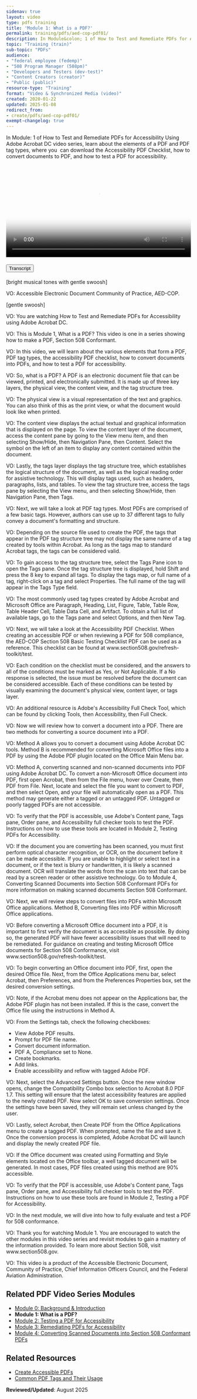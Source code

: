 ```yaml
---
sidenav: true
layout: video
type: pdfs training
title: 'Module 1: What is a PDF?'
permalink: training/pdfs/aed-cop-pdf01/
description: In Module&colon; 1 of How to Test and Remediate PDFs for Accessibility Using Adobe Acrobat DC video series, learn about the elements of a PDF and PDF tag types, where you &nbsp;can download the Accessibility PDF Checklist, how to convert documents to PDF, and how to test a PDF for accessibility.
topic: "Training (train)"
sub-topic: "PDFs"
audience:
- "federal employee (fedemp)"
- "508 Program Manager (508pm)"
- "Developers and Testers (dev-test)"
- "Content Creators (creator)"
- "Public (public)"
resource-type: "Training"
format: "Video & Synchronized Media (video)"
created: 2020-01-22
updated: 2025-01-08
redirect_from:
- create/pdfs/aed-cop-pdf01/
exempt-changelog: true
---
```

In Module: 1 of How to Test and Remediate PDFs for Accessibility Using Adobe Acrobat DC video series, learn about the elements of a PDF and PDF tag types, where you &nbsp;can download the Accessibility PDF Checklist, how to convert documents to PDF, and how to test a PDF for accessibility.

<video controls="controls" poster="{{site.baseurl}}/assets/images/thumbnails/training-pdf-series-poster.jpg" data-vscid="3qesx4ovd" style="width:100%"><source src="https://assets.section508.gov/assets/videos/training-video-pdf-01-oc.mp4" type="video/mp4" /></video>

<div class="usa-accordion usa-accordion--bordered">
  <h4 class="usa-accordion__heading">
    <button type="button" class="usa-accordion__button" aria-expanded="false" aria-controls="a1">Transcript</button>
  </h4>
  <div id="a1" class="usa-accordion__content">
    <p>[bright musical tones with gentle swoosh]</p>
    <p>VO: Accessible Electronic Document Community of Practice, AED-COP.</p>
    <p>[gentle swoosh]</p>
    <p>VO: You are watching How to Test and Remediate PDFs for Accessibility using Adobe Acrobat DC.</p>
    <p>VO: This is Module 1, What is a PDF? This video is one in a series showing how to make a PDF, Section 508 Conformant.</p>
    <p>VO: In this video, we will learn about the various elements that form a PDF, PDF tag types, the accessibility PDF checklist, how to convert documents into PDFs, and how to test a PDF for accessibility.</p>
    <p>VO: So, what is a PDF? A PDF is an electronic document file that can be viewed, printed, and electronically submitted. It is made up of three key layers, the physical view, the content view, and the tag structure tree.</p>
    <p>VO: The physical view is a visual representation of the text and graphics. You can also think of this as the print view, or what the document would look like when printed.</p>
    <p>VO: The content view displays the actual textual and graphical information that is displayed on the page. To view the content layer of the document, access the content pane by going to the View menu item, and then selecting Show/Hide, then Navigation Pane, then Content. Select the symbol on the left of an item to display any content contained within the document.</p>
    <p>VO: Lastly, the tags layer displays the tag structure tree, which establishes the logical structure of the document, as well as the logical reading order for assistive technology. This will display tags used, such as headers, paragraphs, lists, and tables. To view the tag structure tree, access the tags pane by selecting the View menu, and then selecting Show/Hide, then Navigation Pane, then Tags.</p>
    <p>VO: Next, we will take a look at PDF tag types. Most PDFs are comprised of a few basic tags. However, authors can use up to 37 different tags to fully convey a document's formatting and structure.</p>
    <p>VO: Depending on the source file used to create the PDF, the tags that appear in the PDF tag structure tree may not display the same name of a tag created by tools within Acrobat. As long as the tags map to standard Acrobat tags, the tags can be considered valid.</p>
    <p>VO: To gain access to the tag structure tree, select the Tags Pane icon to open the Tags pane. Once the tag structure tree is displayed, hold Shift and press the 8 key to expand all tags. To display the tags map, or full name of a tag, right-click on a tag and select Properties. The full name of the tag will appear in the Tags Type field.</p>
    <p>VO: The most commonly used tag types created by Adobe Acrobat and Microsoft Office are Paragraph, Heading, List, Figure, Table, Table Row, Table Header Cell, Table Data Cell, and Artifact. To obtain a full list of available tags, go to the Tags pane and select Options, and then New Tag.</p>
    <p>VO: Next, we will take a look at the Accessibility PDF Checklist. When creating an accessible PDF or when reviewing a PDF for 508 compliance, the AED-COP Section 508 Basic Testing Checklist PDF can be used as a reference. This checklist can be found at www.section508.gov/refresh-toolkit/test.</p>
    <p>VO: Each condition on the checklist must be considered, and the answers to all of the conditions must be marked as Yes, or Not Applicable. If a No response is selected, the issue must be resolved before the document can be considered accessible. Each of these conditions can be tested by visually examining the document's physical view, content layer, or tags layer.</p>
    <p>VO: An additional resource is Adobe's Accessibility Full Check Tool, which can be found by clicking Tools, then Accessibility, then Full Check.</p>
    <p>VO: Now we will review how to convert a document into a PDF. There are two methods for converting a source document into a PDF.</p>
    <p>VO: Method A allows you to convert a document using Adobe Acrobat DC tools. Method B is recommended for converting Microsoft Office files into a PDF by using the Adobe PDF plugin located on the Office Main Menu bar.</p>
    <p>VO: Method A, converting scanned and non-scanned documents into PDF using Adobe Acrobat DC. To convert a non-Microsoft Office document into PDF, first open Acrobat, then from the File menu, hover over Create, then PDF from File. Next, locate and select the file you want to convert to PDF, and then select Open, and your file will automatically open as a PDF. This method may generate either a tagged or an untagged PDF. Untagged or poorly tagged PDFs are not accessible.</p>
    <p>VO: To verify that the PDF is accessible, use Adobe's Content pane, Tags pane, Order pane, and Accessibility full checker tools to test the PDF. Instructions on how to use these tools are located in Module 2, Testing PDFs for Accessibility.</p>
    <p>VO: If the document you are converting has been scanned, you must first perform optical character recognition, or OCR, on the document before it can be made accessible. If you are unable to highlight or select text in a document, or if the text is blurry or handwritten, it is likely a scanned document. OCR will translate the words from the scan into text that can be read by a screen reader or other assistive technology. Go to Module 4, Converting Scanned Documents into Section 508 Conformant PDFs for more information on making scanned documents Section 508 Conformant.</p>
    <p>VO: Next, we will review steps to convert files into PDFs within Microsoft Office applications. Method B, Converting files into PDF within Microsoft Office applications.</p>
    <p>VO: Before converting a Microsoft Office document into a PDF, it is important to first verify the document is as accessible as possible. By doing so, the generated PDF will have fewer accessibility issues that will need to be remediated. For guidance on creating and testing Microsoft Office documents for Section 508 Conformance, visit www.section508.gov/refresh-toolkit/test.</p>
    <p>VO: To begin converting an Office document into PDF, first, open the desired Office file. Next, from the Office Applications menu bar, select Acrobat, then Preferences, and from the Preferences Properties box, set the desired conversion settings.</p>
    <p>VO: Note, if the Acrobat menu does not appear on the Applications bar, the Adobe PDF plugin has not been installed. If this is the case, convert the Office file using the instructions in Method A.</p>
    <p>VO: From the Settings tab, check the following checkboxes:
      <ul>
        <li>View Adobe PDF results.</li>
        <li>Prompt for PDF file name.</li>
        <li>Convert document information.</li>
        <li>PDF A, Compliance set to None.</li>
        <li>Create bookmarks.</li>
        <li>Add links.</li>
        <li>Enable accessibility and reflow with tagged Adobe PDF.</li>
      </ul>
    </p>
    <p>VO: Next, select the Advanced Settings button. Once the new window opens, change the Compatibility Combo box selection to Acrobat 8.0 PDF 1.7. This setting will ensure that the latest accessibility features are applied to the newly created PDF. Now select OK to save conversion settings. Once the settings have been saved, they will remain set unless changed by the user.</p>
    <p>VO: Lastly, select Acrobat, then Create PDF from the Office Applications menu to create a tagged PDF. When prompted, name the file and save it. Once the conversion process is completed, Adobe Acrobat DC will launch and display the newly created PDF file.</p>
    <p>VO: If the Office document was created using Formatting and Style elements located on the Office toolbar, a well tagged document will be generated. In most cases, PDF files created using this method are 90% accessible.</p>
    <p>VO: To verify that the PDF is accessible, use Adobe's Content pane, Tags pane, Order pane, and Accessibility full checker tools to test the PDF. Instructions on how to use these tools are found in Module 2, Testing a PDF for Accessibility.</p>
    <p>VO: In the next module, we will dive into how to fully evaluate and test a PDF for 508 conformance.</p>
    <p>VO: Thank you for watching Module 1. You are encouraged to watch the other modules in this video series and revisit modules to gain a mastery of the information provided. To learn more about Section 508, visit www.section508.gov.</p>
    <p>VO: This video is a product of the Accessible Electronic Document, Community of Practice, Chief Information Officers Council, and the Federal Aviation Administration.</p>
  </div>
</div>

## Related PDF Video Series Modules

  * [Module 0: Background & Introduction][0]
  * **Module 1: What is a PDF?**
  * [Module 2: Testing a PDF for Accessibility][2]
  * [Module 3: Remediating PDFs for Accessibility][3]
  * [Module 4: Converting Scanned Documents into Section 508 Conformant PDFs][4]

## Related Resources
* [Create Accessible PDFs]({{site.baseurl}}/create/pdfs/)
* [Common PDF Tags and Their Usage]({{site.baseurl}}/create/pdfs/common-tags-and-usage/)

**Reviewed/Updated**: August 2025

 [0]: {{site.baseurl}}/training/pdfs/aed-cop-pdf00/
 [1]: {{site.baseurl}}/training/pdfs/aed-cop-pdf01/
 [2]: {{site.baseurl}}/training/pdfs/aed-cop-pdf02/
 [3]: {{site.baseurl}}/training/pdfs/aed-cop-pdf03/
 [4]: {{site.baseurl}}/training/pdfs/aed-cop-pdf04/